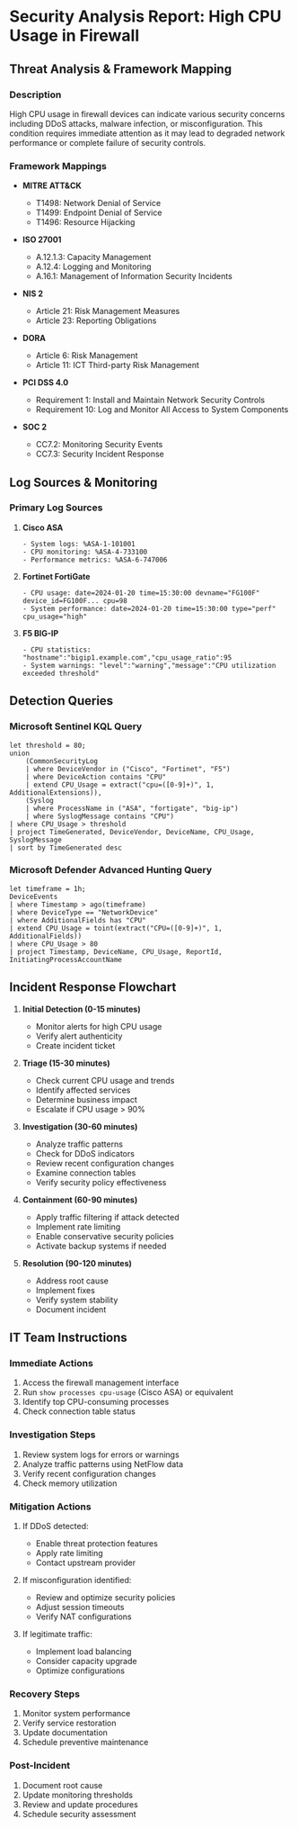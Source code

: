 # Security Analysis Report: High CPU Usage in Firewall
## Threat Analysis & Framework Mapping

### Description
High CPU usage in firewall devices can indicate various security concerns including DDoS attacks, malware infection, or misconfiguration. This condition requires immediate attention as it may lead to degraded network performance or complete failure of security controls.

### Framework Mappings
- **MITRE ATT&CK**
  - T1498: Network Denial of Service
  - T1499: Endpoint Denial of Service
  - T1496: Resource Hijacking

- **ISO 27001**
  - A.12.1.3: Capacity Management
  - A.12.4: Logging and Monitoring
  - A.16.1: Management of Information Security Incidents

- **NIS 2**
  - Article 21: Risk Management Measures
  - Article 23: Reporting Obligations

- **DORA**
  - Article 6: Risk Management
  - Article 11: ICT Third-party Risk Management

- **PCI DSS 4.0**
  - Requirement 1: Install and Maintain Network Security Controls
  - Requirement 10: Log and Monitor All Access to System Components

- **SOC 2**
  - CC7.2: Monitoring Security Events
  - CC7.3: Security Incident Response

## Log Sources & Monitoring

### Primary Log Sources
1. **Cisco ASA**
   ```
   - System logs: %ASA-1-101001
   - CPU monitoring: %ASA-4-733100
   - Performance metrics: %ASA-6-747006
   ```

2. **Fortinet FortiGate**
   ```
   - CPU usage: date=2024-01-20 time=15:30:00 devname="FG100F" device_id=FG100F... cpu=98
   - System performance: date=2024-01-20 time=15:30:00 type="perf" cpu_usage="high"
   ```

3. **F5 BIG-IP**
   ```
   - CPU statistics: "hostname":"bigip1.example.com","cpu_usage_ratio":95
   - System warnings: "level":"warning","message":"CPU utilization exceeded threshold"
   ```

## Detection Queries

### Microsoft Sentinel KQL Query
```kql
let threshold = 80;
union 
    (CommonSecurityLog
    | where DeviceVendor in ("Cisco", "Fortinet", "F5")
    | where DeviceAction contains "CPU"
    | extend CPU_Usage = extract("cpu=([0-9]+)", 1, AdditionalExtensions)),
    (Syslog
    | where ProcessName in ("ASA", "fortigate", "big-ip")
    | where SyslogMessage contains "CPU")
| where CPU_Usage > threshold
| project TimeGenerated, DeviceVendor, DeviceName, CPU_Usage, SyslogMessage
| sort by TimeGenerated desc
```

### Microsoft Defender Advanced Hunting Query
```kql
let timeframe = 1h;
DeviceEvents
| where Timestamp > ago(timeframe)
| where DeviceType == "NetworkDevice"
| where AdditionalFields has "CPU"
| extend CPU_Usage = toint(extract("CPU=([0-9]+)", 1, AdditionalFields))
| where CPU_Usage > 80
| project Timestamp, DeviceName, CPU_Usage, ReportId, InitiatingProcessAccountName
```

## Incident Response Flowchart

1. **Initial Detection (0-15 minutes)**
   - Monitor alerts for high CPU usage
   - Verify alert authenticity
   - Create incident ticket

2. **Triage (15-30 minutes)**
   - Check current CPU usage and trends
   - Identify affected services
   - Determine business impact
   - Escalate if CPU usage > 90%

3. **Investigation (30-60 minutes)**
   - Analyze traffic patterns
   - Check for DDoS indicators
   - Review recent configuration changes
   - Examine connection tables
   - Verify security policy effectiveness

4. **Containment (60-90 minutes)**
   - Apply traffic filtering if attack detected
   - Implement rate limiting
   - Enable conservative security policies
   - Activate backup systems if needed

5. **Resolution (90-120 minutes)**
   - Address root cause
   - Implement fixes
   - Verify system stability
   - Document incident

## IT Team Instructions

### Immediate Actions
1. Access the firewall management interface
2. Run `show processes cpu-usage` (Cisco ASA) or equivalent
3. Identify top CPU-consuming processes
4. Check connection table status

### Investigation Steps
1. Review system logs for errors or warnings
2. Analyze traffic patterns using NetFlow data
3. Verify recent configuration changes
4. Check memory utilization

### Mitigation Actions
1. If DDoS detected:
   - Enable threat protection features
   - Apply rate limiting
   - Contact upstream provider

2. If misconfiguration identified:
   - Review and optimize security policies
   - Adjust session timeouts
   - Verify NAT configurations

3. If legitimate traffic:
   - Implement load balancing
   - Consider capacity upgrade
   - Optimize configurations

### Recovery Steps
1. Monitor system performance
2. Verify service restoration
3. Update documentation
4. Schedule preventive maintenance

### Post-Incident
1. Document root cause
2. Update monitoring thresholds
3. Review and update procedures
4. Schedule security assessment